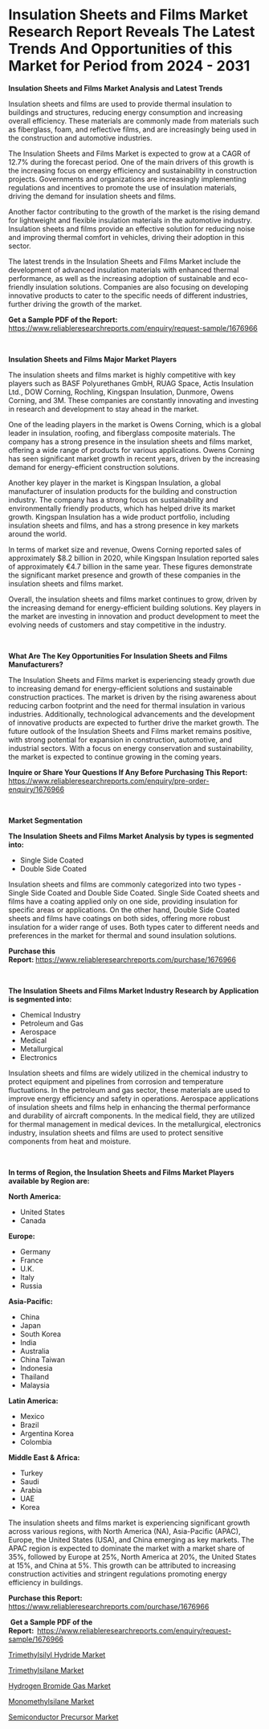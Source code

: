 <p><h1>Insulation Sheets and Films Market Research Report Reveals The Latest Trends And Opportunities of this Market for Period from 2024 - 2031</h1></p><p><strong>Insulation Sheets and Films Market Analysis and Latest Trends</strong></p>
<p><p>Insulation sheets and films are used to provide thermal insulation to buildings and structures, reducing energy consumption and increasing overall efficiency. These materials are commonly made from materials such as fiberglass, foam, and reflective films, and are increasingly being used in the construction and automotive industries.</p><p>The Insulation Sheets and Films Market is expected to grow at a CAGR of 12.7% during the forecast period. One of the main drivers of this growth is the increasing focus on energy efficiency and sustainability in construction projects. Governments and organizations are increasingly implementing regulations and incentives to promote the use of insulation materials, driving the demand for insulation sheets and films.</p><p>Another factor contributing to the growth of the market is the rising demand for lightweight and flexible insulation materials in the automotive industry. Insulation sheets and films provide an effective solution for reducing noise and improving thermal comfort in vehicles, driving their adoption in this sector.</p><p>The latest trends in the Insulation Sheets and Films Market include the development of advanced insulation materials with enhanced thermal performance, as well as the increasing adoption of sustainable and eco-friendly insulation solutions. Companies are also focusing on developing innovative products to cater to the specific needs of different industries, further driving the growth of the market.</p></p>
<p><strong>Get a Sample PDF of the Report:&nbsp;</strong> <a href="https://www.reliableresearchreports.com/enquiry/request-sample/1676966">https://www.reliableresearchreports.com/enquiry/request-sample/1676966</a></p>
<p>&nbsp;</p>
<p><strong>Insulation Sheets and Films Major Market Players</strong></p>
<p><p>The insulation sheets and films market is highly competitive with key players such as BASF Polyurethanes GmbH, RUAG Space, Actis Insulation Ltd., DOW Corning, Rochling, Kingspan Insulation, Dunmore, Owens Corning, and 3M. These companies are constantly innovating and investing in research and development to stay ahead in the market.</p><p>One of the leading players in the market is Owens Corning, which is a global leader in insulation, roofing, and fiberglass composite materials. The company has a strong presence in the insulation sheets and films market, offering a wide range of products for various applications. Owens Corning has seen significant market growth in recent years, driven by the increasing demand for energy-efficient construction solutions.</p><p>Another key player in the market is Kingspan Insulation, a global manufacturer of insulation products for the building and construction industry. The company has a strong focus on sustainability and environmentally friendly products, which has helped drive its market growth. Kingspan Insulation has a wide product portfolio, including insulation sheets and films, and has a strong presence in key markets around the world.</p><p>In terms of market size and revenue, Owens Corning reported sales of approximately $8.2 billion in 2020, while Kingspan Insulation reported sales of approximately €4.7 billion in the same year. These figures demonstrate the significant market presence and growth of these companies in the insulation sheets and films market.</p><p>Overall, the insulation sheets and films market continues to grow, driven by the increasing demand for energy-efficient building solutions. Key players in the market are investing in innovation and product development to meet the evolving needs of customers and stay competitive in the industry.</p></p>
<p>&nbsp;</p>
<p><strong>What Are The Key Opportunities For Insulation Sheets and Films Manufacturers?</strong></p>
<p><p>The Insulation Sheets and Films market is experiencing steady growth due to increasing demand for energy-efficient solutions and sustainable construction practices. The market is driven by the rising awareness about reducing carbon footprint and the need for thermal insulation in various industries. Additionally, technological advancements and the development of innovative products are expected to further drive the market growth. The future outlook of the Insulation Sheets and Films market remains positive, with strong potential for expansion in construction, automotive, and industrial sectors. With a focus on energy conservation and sustainability, the market is expected to continue growing in the coming years.</p></p>
<p><strong>Inquire or Share Your Questions If Any Before Purchasing This Report:</strong> <a href="https://www.reliableresearchreports.com/enquiry/pre-order-enquiry/1676966">https://www.reliableresearchreports.com/enquiry/pre-order-enquiry/1676966</a></p>
<p>&nbsp;</p>
<p><strong>Market Segmentation</strong></p>
<p><strong>The Insulation Sheets and Films Market Analysis by types is segmented into:</strong></p>
<p><ul><li>Single Side Coated</li><li>Double Side Coated</li></ul></p>
<p><p>Insulation sheets and films are commonly categorized into two types - Single Side Coated and Double Side Coated. Single Side Coated sheets and films have a coating applied only on one side, providing insulation for specific areas or applications. On the other hand, Double Side Coated sheets and films have coatings on both sides, offering more robust insulation for a wider range of uses. Both types cater to different needs and preferences in the market for thermal and sound insulation solutions.</p></p>
<p><strong>Purchase this Report:&nbsp;</strong><a href="https://www.reliableresearchreports.com/purchase/1676966">https://www.reliableresearchreports.com/purchase/1676966</a></p>
<p>&nbsp;</p>
<p><strong>The Insulation Sheets and Films Market Industry Research by Application is segmented into:</strong></p>
<p><ul><li>Chemical Industry</li><li>Petroleum and Gas</li><li>Aerospace</li><li>Medical</li><li>Metallurgical</li><li>Electronics</li></ul></p>
<p><p>Insulation sheets and films are widely utilized in the chemical industry to protect equipment and pipelines from corrosion and temperature fluctuations. In the petroleum and gas sector, these materials are used to improve energy efficiency and safety in operations. Aerospace applications of insulation sheets and films help in enhancing the thermal performance and durability of aircraft components. In the medical field, they are utilized for thermal management in medical devices. In the metallurgical, electronics industry, insulation sheets and films are used to protect sensitive components from heat and moisture.</p></p>
<p>&nbsp;</p>
<p><strong>In terms of Region, the Insulation Sheets and Films Market Players available by Region are:</strong></p>
<p>
    <p> <strong> North America: </strong>
        <ul>
            <li>United States</li>
            <li>Canada</li>
        </ul>
        </p> 
    <p> <strong> Europe: </strong>
        <ul>
            <li>Germany</li>
            <li>France</li>
            <li>U.K.</li>
            <li>Italy</li>
            <li>Russia</li>
        </ul>
        </p> 
    <p> <strong> Asia-Pacific: </strong>
        <ul>
            <li>China</li>
            <li>Japan</li>
            <li>South Korea</li>
            <li>India</li>
            <li>Australia</li>
            <li>China Taiwan</li>
            <li>Indonesia</li>
            <li>Thailand</li>
            <li>Malaysia</li>
        </ul>
        </p> 
    <p> <strong> Latin America: </strong>
        <ul>
            <li>Mexico</li>
            <li>Brazil</li>
            <li>Argentina Korea</li>
            <li>Colombia</li>
        </ul>
        </p> 
    <p> <strong> Middle East & Africa: </strong>
        <ul>
            <li>Turkey</li>
            <li>Saudi</li>
            <li>Arabia</li>
            <li>UAE</li>
            <li>Korea</li>
        </ul>
    </p>
    </p>
<p><p>The insulation sheets and films market is experiencing significant growth across various regions, with North America (NA), Asia-Pacific (APAC), Europe, the United States (USA), and China emerging as key markets. The APAC region is expected to dominate the market with a market share of 35%, followed by Europe at 25%, North America at 20%, the United States at 15%, and China at 5%. This growth can be attributed to increasing construction activities and stringent regulations promoting energy efficiency in buildings.</p></p>
<p><strong>Purchase this Report: </strong><a href="https://www.reliableresearchreports.com/purchase/1676966">https://www.reliableresearchreports.com/purchase/1676966</a></p>
<p>&nbsp;<strong>Get a Sample PDF of the Report:&nbsp;&nbsp;</strong><a href="https://www.reliableresearchreports.com/enquiry/request-sample/1676966">https://www.reliableresearchreports.com/enquiry/request-sample/1676966</a></p>
<p><strong></strong></p>
<p><p><a href="https://medium.com/@scotpurdy654/trimethylsilyl-hydride-market-outlook-industry-overview-and-forecast-2024-to-2031-3c2b805a3ed7">Trimethylsilyl Hydride Market</a></p><p><a href="https://medium.com/p/618652632159/edit">Trimethylsilane Market</a></p><p><a href="https://medium.com/p/05add84190eb/edit">Hydrogen Bromide Gas Market</a></p><p><a href="https://medium.com/p/2f48bfe29bc0/edit">Monomethylsilane Market</a></p><p><a href="https://medium.com/@scotpurdy654/semiconductor-precursor-market-furnishes-information-on-market-share-market-trends-and-market-a3951e37baf7">Semiconductor Precursor Market</a></p></p>